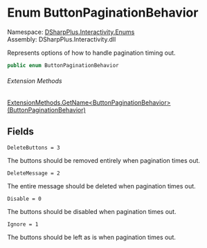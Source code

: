 # Enum ButtonPaginationBehavior

Namespace: [DSharpPlus.Interactivity.Enums](DSharpPlus.Interactivity.Enums.md)  
Assembly: DSharpPlus.Interactivity.dll

Represents options of how to handle pagination timing out.

```csharp
public enum ButtonPaginationBehavior
```

###### Extension Methods

[ExtensionMethods.GetName<ButtonPaginationBehavior\>\(ButtonPaginationBehavior\)](DSharpPlus.SlashCommands.ExtensionMethods.md\#DSharpPlus\_SlashCommands\_ExtensionMethods\_GetName\_\_1\_\_\_0\_)

## Fields

`DeleteButtons = 3` 

The buttons should be removed entirely when pagination times out.

`DeleteMessage = 2` 

The entire message should be deleted when pagination times out.

`Disable = 0` 

The buttons should be disabled when pagination times out.

`Ignore = 1` 

The buttons should be left as is when pagination times out.

